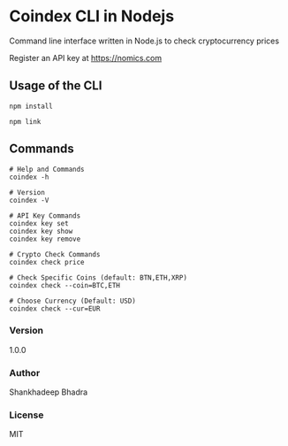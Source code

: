 # Coindex CLI in Nodejs

Command line interface written in Node.js to check cryptocurrency prices

Register an API key at https://nomics.com

## Usage of the CLI

```
npm install

npm link
```

## Commands

```
# Help and Commands
coindex -h

# Version
coindex -V

# API Key Commands
coindex key set
coindex key show
coindex key remove

# Crypto Check Commands
coindex check price

# Check Specific Coins (default: BTN,ETH,XRP)
coindex check --coin=BTC,ETH

# Choose Currency (Default: USD)
coindex check --cur=EUR
```

### Version

1.0.0

### Author

Shankhadeep Bhadra

### License

MIT
